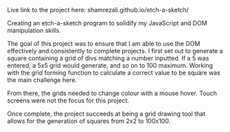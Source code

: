 Live link to the project here: shamrezali.github.io/etch-a-sketch/

Creating an etch-a-sketch program to solidify my JavaScript and DOM manipulation skills.

The goal of this project was to ensure that I am able to use the DOM effectively and consistently to complete projects. I first set out to generate a square containing a grid of divs matching a number inputted. If a 5 was entered, a 5x5 grid would generate, and so on to 100 maximum. Working with the grid forming function to calculate a correct value to be square was the main challenge here.

From there, the grids needed to change colour with a mouse hover. Touch screens were not the focus for this project. 

Once complete, the project succeeds at being a grid drawing tool that allows for the generation of squares from 2x2 to 100x100. 
